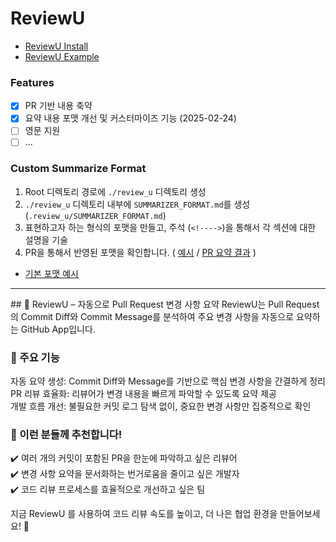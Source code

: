 # ReviewU
- [ReviewU Install](https://github.com/apps/reviewu)
- [ReviewU Example](https://github.com/boboc-app/ReviewU-examples)

### Features
- [x] PR 기반 내용 축약
- [x] 요약 내용 포맷 개선 및 커스터마이즈 기능 (2025-02-24)
- [ ] 영문 지원
- [ ] ...

### Custom Summarize Format 
1. Root 디렉토리 경로에 `./review_u` 디렉토리 생성
2. `./review_u` 디렉토리 내부에 `SUMMARIZER_FORMAT.md`를 생성 (`.review_u/SUMMARIZER_FORMAT.md`)
3. 표현하고자 하는 형식의 포맷을 만들고, 주석 (`<!---->`)을 통해서 각 섹션에 대한 설명을 기술
4. PR을 통해서 반영된 포맷을 확인합니다. ( [예시](https://github.com/boboc-app/ReviewU-examples/blob/Customized-Review/.review_u/SUMMARIZER_FORMAT.md?plain=1)  /  [PR 요약 결과](https://github.com/boboc-app/ReviewU-examples/pull/2) )
-  [기본 포맷 예시](https://github.com/boboc-app/ReviewU-examples/pull/1)

<hr/>
## 📌 ReviewU – 자동으로 Pull Request 변경 사항 요약
ReviewU는 Pull Request의 Commit Diff와 Commit Message를 분석하여 주요 변경 사항을 자동으로 요약하는 GitHub App입니다.

### 🚀 주요 기능
자동 요약 생성: Commit Diff와 Message를 기반으로 핵심 변경 사항을 간결하게 정리 <br/>
PR 리뷰 효율화: 리뷰어가 변경 내용을 빠르게 파악할 수 있도록 요약 제공 <br/>
개발 흐름 개선: 불필요한 커밋 로그 탐색 없이, 중요한 변경 사항만 집중적으로 확인 <br/>

### 🎯 이런 분들께 추천합니다!
✔️ 여러 개의 커밋이 포함된 PR을 한눈에 파악하고 싶은 리뷰어 <br/>
✔️ 변경 사항 요약을 문서화하는 번거로움을 줄이고 싶은 개발자 <br/>
✔️ 코드 리뷰 프로세스를 효율적으로 개선하고 싶은 팀

지금 ReviewU 를 사용하여 코드 리뷰 속도를 높이고, 더 나은 협업 환경을 만들어보세요! 🚀
